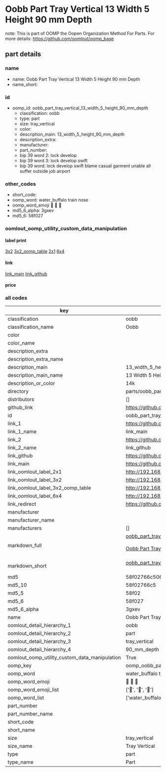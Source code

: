 # Oobb Part Tray Vertical 13 Width 5 Height 90 mm Depth  

note: This is part of OOMP the Oopen Organization Method For Parts. For more details: https://github.com/oomlout/oomp_base

##  part details
  







### name
* name: Oobb Part Tray Vertical 13 Width 5 Height 90 mm Depth
* name_short: 
### id
* oomp_id: oobb_part_tray_vertical_13_width_5_height_90_mm_depth
  * classification: oobb
  * type: part
  * size: tray_vertical
  * color: 
  * description_main: 13_width_5_height_90_mm_depth
  * description_extra: 
  * manufacturer: 
  * part_number: 
  * bip 39 word 2: lock develop
  * bip 39 word 3: lock develop swift
  * bip 39 word: lock develop swift blame casual garment unable all suffer outside job airport

### other_codes
* short_code: 
* oomp_word: water_buffalo train nose
* oomp_word_emoji :water_buffalo: :train: :nose:
* md5_6_alpha: 3gxev
* md5_6: 58f027






### oomlout_oomp_utility_custom_data_manipulation
#### label print
[3x2](http://192.168.1.245:1112/?label=oomp%203gxev)
[3x2_oomp_table](http://192.168.1.108:1112/?label=oomp%203gxev)
[2x1](http://192.168.1.242:1112/?label=oomp%203gxev)
[6x4](http://192.168.1.55:1112/?label=oomp%203gxev)    

#### link

[link_main](https://github.com/oomlout/oomlout_oomp_version_1_messy/tree/main/parts/oobb_part_tray_vertical_13_width_5_height_90_mm_depth) [link_github](https://github.com/oomlout/oomlout_oomp_version_1_messy/tree/main/parts/oobb_part_tray_vertical_13_width_5_height_90_mm_depth)                             

#### price







### all codes 
| key | value |  
| --- | --- |  
| classification | oobb |  
| classification_name | Oobb |  
| color |  |  
| color_name |  |  
| description_extra |  |  
| description_extra_name |  |  
| description_main | 13_width_5_height_90_mm_depth |  
| description_main_name | 13 Width 5 Height 90 mm Depth |  
| description_or_color | 14k |  
| directory | parts/oobb_part_tray_vertical_13_width_5_height_90_mm_depth |  
| distributors | [] |  
| github_link | https://github.com/oomlout/oomlout_oomp_part_src/tree/main/parts/oobb_part_tray_vertical_13_width_5_height_90_mm_depth |  
| id | oobb_part_tray_vertical_13_width_5_height_90_mm_depth |  
| link_1 | https://github.com/oomlout/oomlout_oomp_version_1_messy/tree/main/parts/oobb_part_tray_vertical_13_width_5_height_90_mm_depth |  
| link_1_name | link_main |  
| link_2 | https://github.com/oomlout/oomlout_oomp_version_1_messy/tree/main/parts/oobb_part_tray_vertical_13_width_5_height_90_mm_depth |  
| link_2_name | link_github |  
| link_github | https://github.com/oomlout/oomlout_oomp_version_1_messy/tree/main/parts/oobb_part_tray_vertical_13_width_5_height_90_mm_depth |  
| link_main | https://github.com/oomlout/oomlout_oomp_version_1_messy/tree/main/parts/oobb_part_tray_vertical_13_width_5_height_90_mm_depth |  
| link_oomlout_label_2x1 | http://192.168.1.242:1112/?label=oomp%203gxev |  
| link_oomlout_label_3x2 | http://192.168.1.245:1112/?label=oomp%203gxev |  
| link_oomlout_label_3x2_oomp_table | http://192.168.1.108:1112/?label=oomp%203gxev |  
| link_oomlout_label_6x4 | http://192.168.1.55:1112/?label=oomp%203gxev |  
| link_redirect | https://github.com/oomlout/oomlout_oomp_version_1_messy/tree/main/parts/oobb_part_tray_vertical_13_width_5_height_90_mm_depth |  
| manufacturer |  |  
| manufacturer_name |  |  
| manufacturers | [] |  
| markdown_full | [oobb_part_tray_vertical_13_width_5_height_90_mm_depth](none)<br>[](none)<br>[Oobb Part Tray Vertical 13 Width 5 Height 90 Mm Depth](none)<br><br> |  
| markdown_short | [oobb_part_tray_vertical_13_width_5_height_90_mm_depth](none)<br><br> |  
| md5 | 58f02766c5067d897f91d173b78f241b |  
| md5_10 | 58f02766c5 |  
| md5_5 | 58f02 |  
| md5_6 | 58f027 |  
| md5_6_alpha | 3gxev |  
| name | Oobb Part Tray Vertical 13 Width 5 Height 90 mm Depth |  
| oomlout_detail_hierarchy_1 | oobb |  
| oomlout_detail_hierarchy_2 | part |  
| oomlout_detail_hierarchy_3 | tray_vertical |  
| oomlout_detail_hierarchy_4 | 90_mm_depth |  
| oomlout_oomp_utility_custom_data_manipulation | True |  
| oomp_key | oomp_oobb_part_tray_vertical_13_width_5_height_90_mm_depth |  
| oomp_word | water_buffalo train nose |  
| oomp_word_emoji | :water_buffalo: :train: :nose: |  
| oomp_word_emoji_list | [':water_buffalo:', ':train:', ':nose:'] |  
| oomp_word_list | ['water_buffalo', 'train', 'nose'] |  
| part_number |  |  
| part_number_name |  |  
| short_code |  |  
| short_name |  |  
| size | tray_vertical |  
| size_name | Tray Vertical |  
| type | part |  
| type_name | Part |  
